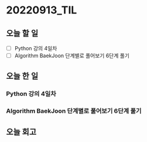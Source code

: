 # 20220913_TIL
## 오늘 할 일
- [ ] Python 강의 4일차
- [ ] Algorithm BaekJoon 단계별로 풀어보기 6단계 풀기

## 오늘 한 일
### Python 강의 4일차

### Algorithm BaekJoon 단계별로 풀어보기 6단계 풀기

## 오늘 회고
